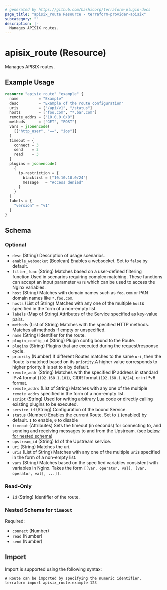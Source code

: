 ```yaml
---
# generated by https://github.com/hashicorp/terraform-plugin-docs
page_title: "apisix_route Resource - terraform-provider-apisix"
subcategory: ""
description: |-
  Manages APISIX routes.
---
```


# apisix_route (Resource)

Manages APISIX routes.

## Example Usage

```terraform
resource "apisix_route" "example" {
  name         = "Example"
  desc         = "Example of the route configuration"
  uris         = ["/api/v1", "/status"]
  hosts        = ["foo.com", "*.bar.com"]
  remote_addrs = ["10.0.0.0/8"]
  methods      = ["GET", "POST"]
  vars = jsonencode(
    [["http_user", "==", "ios"]]
  )
  timeout = {
    connect = 3
    send    = 3
    read    = 3
  }
  plugins = jsonencode(
    {
      ip-restriction = {
        blacklist = ["10.10.10.0/24"]
        message   = "Access denied"
      }
    }
  )
  labels = {
    "version" = "v1"
  }
}
```

<!-- schema generated by tfplugindocs -->
## Schema

### Optional

- `desc` (String) Description of usage scenarios.
- `enable_websocket` (Boolean) Enables a websocket. Set to `false` by default.
- `filter_func` (String) Matches based on a user-defined filtering function.Used in scenarios requiring complex matching. These functions can accept an input parameter `vars` which can be used to access the Nginx variables.
- `host` (String) Matches with domain names such as `foo.com` or PAN domain names like `*.foo.com`.
- `hosts` (List of String) Matches with any one of the multiple `host`s specified in the form of a non-empty list.
- `labels` (Map of String) Attributes of the Service specified as key-value pairs.
- `methods` (List of String) Matches with the specified HTTP methods. Matches all methods if empty or unspecified.
- `name` (String) Identifier for the route.
- `plugin_config_id` (String) Plugin config bound to the Route.
- `plugins` (String) Plugins that are executed during the request/response cycle.
- `priority` (Number) If different Routes matches to the same `uri`, then the Route is matched based on its `priority`.A higher value corresponds to higher priority.It is set to `0` by default.
- `remote_addr` (String) Matches with the specified IP address in standard IPv4 format (`192.168.1.101`), CIDR format (`192.168.1.0/24`), or in IPv6 format.
- `remote_addrs` (List of String) Matches with any one of the multiple `remote_addrs` specified in the form of a non-empty list.
- `script` (String) Used for writing arbitrary Lua code or directly calling existing plugins to be executed.
- `service_id` (String) Configuration of the bound Service.
- `status` (Number) Enables the current Route. Set to `1` (enabled) by default. `1` to enable, `0` to disable
- `timeout` (Attributes) Sets the timeout (in seconds) for connecting to, and sending and receiving messages to and from the Upstream. (see [below for nested schema](#nestedatt--timeout))
- `upstream_id` (String) Id of the Upstream service.
- `uri` (String) Matches the uri.
- `uris` (List of String) Matches with any one of the multiple `uri`s specified in the form of a non-empty list.
- `vars` (String) Matches based on the specified variables consistent with variables in Nginx. Takes the form `[[var, operator, val], [var, operator, val], ...]]`.

### Read-Only

- `id` (String) Identifier of the route.

<a id="nestedatt--timeout"></a>
### Nested Schema for `timeout`

Required:

- `connect` (Number)
- `read` (Number)
- `send` (Number)

## Import

Import is supported using the following syntax:

```shell
# Route can be imported by specifying the numeric identifier.
terraform import apisix_route.example 123
```
